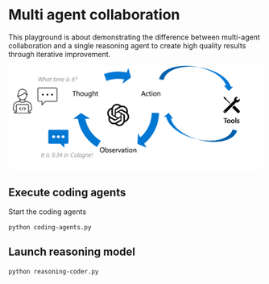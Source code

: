 # Multi agent collaboration

This playground is about demonstrating the difference between multi-agent collaboration and a single reasoning agent to create high quality results through iterative improvement.

![react](/img/react.png)

## Execute coding agents

Start the coding agents

```
python coding-agents.py
```


## Launch reasoning model

```
python reasoning-coder.py
```